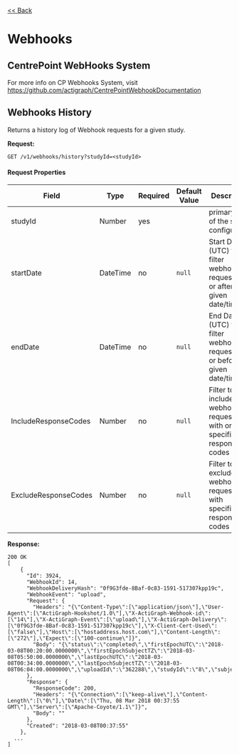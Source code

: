 [<< Back](/README.md)


Webhooks
===

CentrePoint WebHooks System
-------------------
For more info on CP Webhooks System, visit https://github.com/actigraph/CentrePointWebhookDocumentation

Webhooks History
---

Returns a history log of Webhook requests for a given study.

**Request:**

    GET /v1/webhooks/history?studyId=<studyId>

#### Request Properties ####

Field|Type|Required|Default Value|Description|Example Request URI
|-----|----|---------|------------|-----------|-------------------|
studyId|Number|yes||primary key of the study configuration|/v1/webhooks/history?studyId={studyId}
startDate|DateTime|no|`null`|Start Date (UTC) to filter webhook requests on or after the given date/time|/v1/webhooks/history?studyId={studyId}&startDate=YYYY-MM-DDTHH:MM:SS|
endDate|DateTime|no|`null`|End  Date (UTC) to filter webhook requests on or before the given date/time|/v1/webhooks/history?studyId={studyId}&endDate=YYYY-MM-DDTHH:MM:SS
IncludeResponseCodes|Number|no|`null`|Filter to include webhooks requests with only specified response codes|/v1/webhooks/history?studyId={studyId}&IncludeResponseCodes=200
ExcludeResponseCodes|Number|no|`null`|Filter to exclude webhook requests with specified response codes|/v1/webhooks/history?studyId={studyId}&ExcludeResponseCodes=200



**Response:**
    
    200 OK
    [
        {
          "Id": 3924,
          "WebhookId": 14,
          "WebhookDeliveryHash": "0f9G3fde-8Baf-0c83-1591-517307kpp19c",
          "WebhookEvent": "upload",
          "Request": {
            "Headers": "{\"Content-Type\":[\"application/json\"],\"User-Agent\":[\"ActiGraph-Hookshot/1.0\"],\"X-ActiGraph-Webhook-id\":[\"14\"],\"X-ActiGraph-Event\":[\"upload\"],\"X-ActiGraph-Delivery\":[\"0f9G3fde-8Baf-0c83-1591-517307kpp19c\"],\"X-Client-Cert-Used\":[\"false\"],\"Host\":[\"hostaddress.host.com\"],\"Content-Length\":[\"272\"],\"Expect\":[\"100-continue\"]}",
            "Body": "{\"status\":\"completed\",\"firstEpochUTC\":\"2018-03-08T00:20:00.0000000\",\"firstEpochSubjectTZ\":\"2018-03-08T05:50:00.0000000\",\"lastEpochUTC\":\"2018-03-08T00:34:00.0000000\",\"lastEpochSubjectTZ\":\"2018-03-08T06:04:00.0000000\",\"uploadId\":\"362288\",\"studyId\":\"8\",\"subjectId\":\"2358\"}"
          },
          "Response": {
            "ResponseCode": 200,
            "Headers": "{\"Connection\":[\"keep-alive\"],\"Content-Length\":[\"0\"],\"Date\":[\"Thu, 08 Mar 2018 00:37:55 GMT\"],\"Server\":[\"Apache-Coyote/1.1\"]}",
            "Body": ""
          },
          "Created": "2018-03-08T00:37:55"
        },
      ...
    ]
